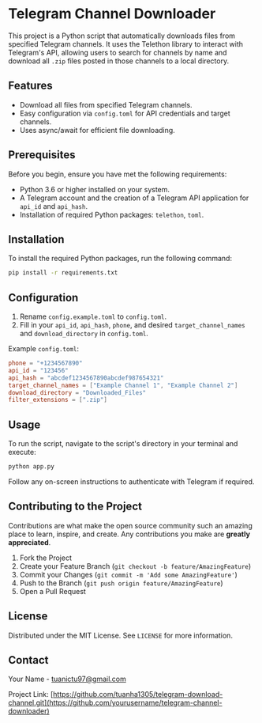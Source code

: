 
# Telegram Channel Downloader

This project is a Python script that automatically downloads files from specified Telegram channels. It uses the Telethon library to interact with Telegram's API, allowing users to search for channels by name and download all `.zip` files posted in those channels to a local directory.

## Features

- Download all files from specified Telegram channels.
- Easy configuration via `config.toml` for API credentials and target channels.
- Uses async/await for efficient file downloading.

## Prerequisites

Before you begin, ensure you have met the following requirements:

- Python 3.6 or higher installed on your system.
- A Telegram account and the creation of a Telegram API application for `api_id` and `api_hash`.
- Installation of required Python packages: `telethon`, `toml`.

## Installation

To install the required Python packages, run the following command:

```bash
pip install -r requirements.txt
```

## Configuration

1. Rename `config.example.toml` to `config.toml`.
2. Fill in your `api_id`, `api_hash`, `phone`, and desired `target_channel_names` and `download_directory` in `config.toml`.

Example `config.toml`:

```toml
phone = "+1234567890"
api_id = "123456"
api_hash = "abcdef1234567890abcdef987654321"
target_channel_names = ["Example Channel 1", "Example Channel 2"]
download_directory = "Downloaded_Files"
filter_extensions = [".zip"]
```

## Usage

To run the script, navigate to the script's directory in your terminal and execute:

```bash
python app.py
```

Follow any on-screen instructions to authenticate with Telegram if required.

## Contributing to the Project

Contributions are what make the open source community such an amazing place to learn, inspire, and create. Any contributions you make are **greatly appreciated**.

1. Fork the Project
2. Create your Feature Branch (`git checkout -b feature/AmazingFeature`)
3. Commit your Changes (`git commit -m 'Add some AmazingFeature'`)
4. Push to the Branch (`git push origin feature/AmazingFeature`)
5. Open a Pull Request

## License

Distributed under the MIT License. See `LICENSE` for more information.

## Contact

Your Name - tuanictu97@gmail.com

Project Link: [https://github.com/tuanha1305/telegram-download-channel.git](https://github.com/yourusername/telegram-channel-downloader)
